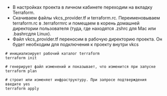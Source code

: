 - В настройках проекта в личном кабинете переходим на вкладку Terraform. 
- Скачиваем файлы vkcs_provider.tf и terraform.rc. 
Переименовываем terraform.rc в .terraformrc и помещаем в корень домашней директории пользователя 
(туда, где находятся .zshrc для Mac или .bashrcдля Linux). 
- Файл vkcs_provider.tf переносим в рабочую директорию проекта. 
Он будет необходим для подключения к проекту внутри vkcs

```
# инициализирует рабочий каталог terraform
terraform init

# генерирует файл изменений и показывает, что изменится при запуске
terraform plan

# строит или изменяет инфраструктуру. При запросе подтверждения введите yes
terraform apply
```